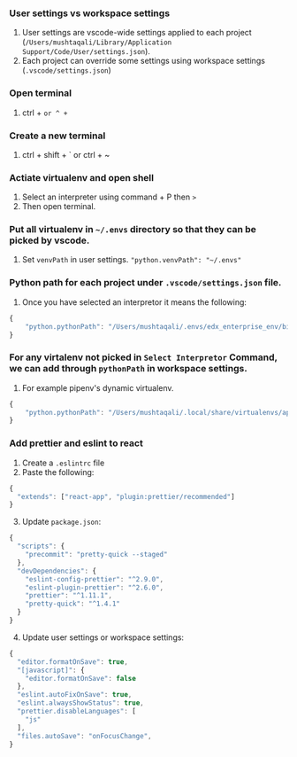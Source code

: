 ### User settings vs workspace settings
1. User settings are vscode-wide settings applied to each project (`/Users/mushtaqali/Library/Application Support/Code/User/settings.json`).
2. Each project can override some settings using workspace settings (`.vscode/settings.json`)   

### Open terminal
1. ctrl + ` or ^ + `

### Create a new terminal
1. ctrl + shift + ` or ctrl + ~

### Actiate virtualenv and open shell
1. Select an interpreter using command + P then `>`
2. Then open terminal.

### Put all virtualenv in `~/.envs` directory so that they can be picked by vscode.
1. Set `venvPath` in user settings.
`"python.venvPath": "~/.envs"`

### Python path for each project under `.vscode/settings.json` file.
1. Once you have selected an interpretor it means the following:
```javascript
{
    "python.pythonPath": "/Users/mushtaqali/.envs/edx_enterprise_env/bin/python"
}
```

### For any virtalenv not picked in `Select Interpretor` Command, we can add through `pythonPath` in workspace settings.   
1. For example pipenv's dynamic virtualenv.
```javascript
{
    "python.pythonPath": "/Users/mushtaqali/.local/share/virtualenvs/app-nfj3kebl/bin/python3"
}
```

### Add prettier and eslint to react
1. Create a `.eslintrc` file
2. Paste the following:   
```javascript
{
  "extends": ["react-app", "plugin:prettier/recommended"]
}
```
3. Update `package.json`:   
```javascript
{
  "scripts": {
    "precommit": "pretty-quick --staged"
  },
  "devDependencies": {
    "eslint-config-prettier": "^2.9.0",
    "eslint-plugin-prettier": "^2.6.0",
    "prettier": "^1.11.1",
    "pretty-quick": "^1.4.1"
  }
}
```
4. Update user settings or workspace settings:    
```javascript
{
  "editor.formatOnSave": true,
  "[javascript]": {
    "editor.formatOnSave": false
  },
  "eslint.autoFixOnSave": true,
  "eslint.alwaysShowStatus": true,
  "prettier.disableLanguages": [
    "js"
  ],
  "files.autoSave": "onFocusChange",
}
```

